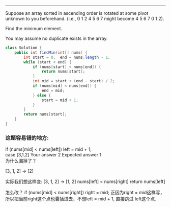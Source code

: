 - - -
Suppose an array sorted in ascending order is rotated at some pivot unknown to you beforehand.
(i.e., 0 1 2 4 5 6 7 might become 4 5 6 7 0 1 2).

Find the minimum element.

You may assume no duplicate exists in the array.

```java
class Solution {
    public int findMin(int[] nums) {
        int start = 0,  end = nums.length - 1;
        while (start < end) {
            if (nums[start] < nums[end]) {
                return nums[start];
            }
            int mid = start + (end - start) / 2;
            if (nums[mid] < nums[end]) {
                end = mid;
            } else {
                start = mid + 1;
            }
        }
        return nums[start];
    }
}
```


### 这题容易错的地方:
if (nums[mid] < nums[left]) left = mid + 1; <br>
    case [3,1,2]
    Your answer
          2
    Expected answer
          1
<br>
为什么漏掉了？

[3, 1, 2] -> [2]

实际我们想这样变:
[3, 1, 2] -> [1, 2] nums[left] < nums[right] return nums[left]

怎么改？
if (nums[mid] < nums[right]) right = mid;
正因为right = mid这样写，所以把当前right这个点也囊括进去，不想left = mid + 1, 直接跳过 left这个点.
